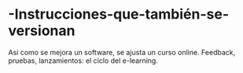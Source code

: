 # -Instrucciones-que-también-se-versionan
Así como se mejora un software, se ajusta un curso online. Feedback, pruebas, lanzamientos: el ciclo del e-learning.
